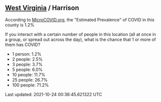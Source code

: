 
## [West Virginia](/united-states/west-virginia) / Harrison

According to [MicroCOVID.org](http://microcovid.org),
the "Estimated Prevalence" of COVID in this county is 1.2%

If you interact with a certain number of people in this location
(all at once in a group, or spread out across the day), what is the chance that
1 or more of them has COVID?

- 1 person: 1.2%
- 2 people: 2.5%
- 3 people: 3.7%
- 5 people: 6.0%
- 10 people: 11.7%
- 25 people: 26.7%
- 100 people: 71.2%

Last updated: 2021-10-24 00:36:45.621322 UTC
